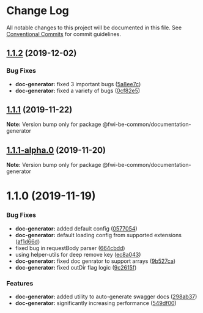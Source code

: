 # Change Log

All notable changes to this project will be documented in this file.
See [Conventional Commits](https://conventionalcommits.org) for commit guidelines.

## [1.1.2](http://bitbucket.fourwindsinteractive.com:7999/svc/fwi-be-common/compare/@fwi-be-common/documentation-generator@1.1.1...@fwi-be-common/documentation-generator@1.1.2) (2019-12-02)


### Bug Fixes

* **doc-generator:** fixed 3 important bugs ([5a8ee7c](http://bitbucket.fourwindsinteractive.com:7999/svc/fwi-be-common/commits/5a8ee7c72e07fb94be2b1959820db1b497378bdc))
* **doc-generator:** fixed a variety of bugs ([0cf82e5](http://bitbucket.fourwindsinteractive.com:7999/svc/fwi-be-common/commits/0cf82e55eda4d895060b74f95a593a40784ac203))





## [1.1.1](http://bitbucket.fourwindsinteractive.com:7999/svc/fwi-be-common/compare/@fwi-be-common/documentation-generator@1.1.1-alpha.0...@fwi-be-common/documentation-generator@1.1.1) (2019-11-22)

**Note:** Version bump only for package @fwi-be-common/documentation-generator





## [1.1.1-alpha.0](http://bitbucket.fourwindsinteractive.com:7999/svc/fwi-be-common/compare/@fwi-be-common/documentation-generator@1.1.0...@fwi-be-common/documentation-generator@1.1.1-alpha.0) (2019-11-20)

**Note:** Version bump only for package @fwi-be-common/documentation-generator





# 1.1.0 (2019-11-19)


### Bug Fixes

* **doc-generator:** added default config ([0577054](http://bitbucket.fourwindsinteractive.com:7999/svc/fwi-be-common/commits/0577054702ed8f6e10f1ada89969de20dfd17554))
* **doc-generator:** default loading config from supported extensions ([af1d66d](http://bitbucket.fourwindsinteractive.com:7999/svc/fwi-be-common/commits/af1d66d783aaeb0fe80f8826343fe495220bf96a))
* fixed bug in requestBody parser ([664cbdd](http://bitbucket.fourwindsinteractive.com:7999/svc/fwi-be-common/commits/664cbdd8cb3f3e5de789e7c4c18cb961100cbb97))
* using helper-utils for deep remove key ([ec8a043](http://bitbucket.fourwindsinteractive.com:7999/svc/fwi-be-common/commits/ec8a043f01e90533ffbefb5b838c7539fc1f38bd))
* **doc-generator:** fixed doc genrator to support arrays ([9b527ca](http://bitbucket.fourwindsinteractive.com:7999/svc/fwi-be-common/commits/9b527caa52efb39b7025056ef3fa1b3f175696c9))
* **doc-generator:** fixed outDir flag logic ([9c2615f](http://bitbucket.fourwindsinteractive.com:7999/svc/fwi-be-common/commits/9c2615fee91e3cea7ebbb7a850481875e681f956))


### Features

* **doc-generator:** added utility to auto-generate swagger docs ([298ab37](http://bitbucket.fourwindsinteractive.com:7999/svc/fwi-be-common/commits/298ab3728f8fd6bdafc5baedbb3bc05e3871360e))
* **doc-generator:** significantly increasing performance ([549df00](http://bitbucket.fourwindsinteractive.com:7999/svc/fwi-be-common/commits/549df009d285b955615915aeac87ed61c14c08e7))
